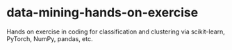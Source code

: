 # data-mining-hands-on-exercise
Hands on exercise in coding for classification and clustering via scikit-learn, PyTorch, NumPy, pandas, etc.

